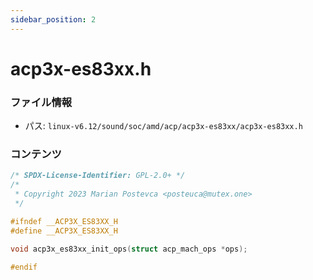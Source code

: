 ```yaml
---
sidebar_position: 2
---
```

# acp3x-es83xx.h

### ファイル情報

- パス: `linux-v6.12/sound/soc/amd/acp/acp3x-es83xx/acp3x-es83xx.h`

### コンテンツ

```h
/* SPDX-License-Identifier: GPL-2.0+ */
/*
 * Copyright 2023 Marian Postevca <posteuca@mutex.one>
 */

#ifndef __ACP3X_ES83XX_H
#define __ACP3X_ES83XX_H

void acp3x_es83xx_init_ops(struct acp_mach_ops *ops);

#endif


```
